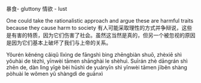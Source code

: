 暴食- gluttony
情欲 - lust

One could take the rationalistic approach and argue these are harmful traits because they cause harm to society
有人可能采取理性的方式并争辩说，这些是有害的特质，因为它们伤害了社会。虽然这当然是真的，但另一个被忽视的原因是因为它们基本上破坏了我们与上帝的关系。

Yǒurén kěnéng cǎiqǔ lǐxìng de fāngshì bìng zhēngbiàn shuō, zhèxiē shì yǒuhài de tèzhì, yīnwèi tāmen shānghài le shèhuì. Suīrán zhè dāngrán shì zhēn de, dàn lìng yīgè bèi hūshì de yuányīn shì yīnwèi tāmen jīběn shàng pòhuài le wǒmen yǔ shàngdì de guānxì
